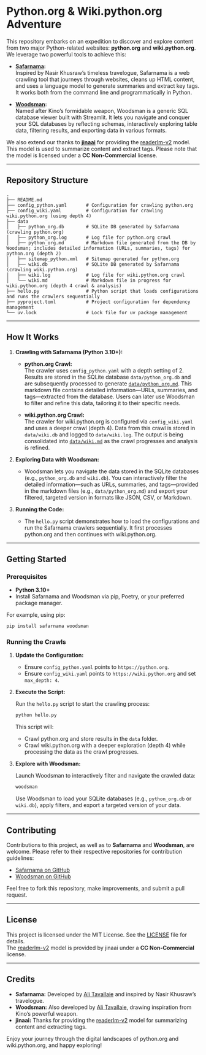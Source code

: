 # Python.org & Wiki.python.org Adventure

This repository embarks on an expedition to discover and explore content from two major Python-related websites: **python.org** and **wiki.python.org**. We leverage two powerful tools to achieve this:

- **[Safarnama](https://github.com/tavallaie/safarnama):**  
  Inspired by Nasir Khusraw’s timeless travelogue, Safarnama is a web crawling tool that journeys through websites, cleans up HTML content, and uses a language model to generate summaries and extract key tags. It works both from the command line and programmatically in Python.

- **[Woodsman](https://github.com/tavallaie/woodsman):**  
  Named after Kino’s formidable weapon, Woodsman is a generic SQL database viewer built with Streamlit. It lets you navigate and conquer your SQL databases by reflecting schemas, interactively exploring table data, filtering results, and exporting data in various formats.

We also extend our thanks to **[jinaai](https://jina.ai)** for providing the [readerlm-v2](https://github.com/jina-ai/readerLM) model. This model is used to summarize content and extract tags. Please note that the model is licensed under a **CC Non-Commercial** license.

---

## Repository Structure

```
.
├── README.md
├── config_python.yaml       # Configuration for crawling python.org
├── config_wiki.yaml         # Configuration for crawling wiki.python.org (using depth 4)
├── data
│   ├── python_org.db        # SQLite DB generated by Safarnama (crawling python.org)
│   ├── python_org.log       # Log file for python.org crawl
│   ├── python_org.md        # Markdown file generated from the DB by Woodsman; includes detailed information (URLs, summaries, tags) for python.org (depth 2)
│   ├── sitemap_python.xml   # Sitemap generated for python.org
│   ├── wiki.db              # SQLite DB generated by Safarnama (crawling wiki.python.org)
│   ├── wiki.log             # Log file for wiki.python.org crawl
│   └── wiki.md              # Markdown file in progress for wiki.python.org (depth 4 crawl & analysis)
├── hello.py                 # Python script that loads configurations and runs the crawlers sequentially
├── pyproject.toml           # Project configuration for dependency management
└── uv.lock                  # Lock file for uv package management
```

---

## How It Works

1. **Crawling with Safarnama (Python 3.10+):**
   - **python.org Crawl:**  
     The crawler uses `config_python.yaml` with a depth setting of 2. Results are stored in the SQLite database `data/python_org.db` and are subsequently processed to generate [`data/python_org.md`](data/python_org.md). This markdown file contains detailed information—URLs, summaries, and tags—extracted from the database. Users can later use Woodsman to filter and refine this data, tailoring it to their specific needs.
     
   - **wiki.python.org Crawl:**  
     The crawler for wiki.python.org is configured via `config_wiki.yaml` and uses a deeper crawl (depth 4). Data from this crawl is stored in `data/wiki.db` and logged to `data/wiki.log`. The output is being consolidated into [`data/wiki.md`](data/wiki.md) as the crawl progresses and analysis is refined.

2. **Exploring Data with Woodsman:**
   - Woodsman lets you navigate the data stored in the SQLite databases (e.g., `python_org.db` and `wiki.db`). You can interactively filter the detailed information—such as URLs, summaries, and tags—provided in the markdown files (e.g., `data/python_org.md`) and export your filtered, targeted version in formats like JSON, CSV, or Markdown.

3. **Running the Code:**
   - The `hello.py` script demonstrates how to load the configurations and run the Safarnama crawlers sequentially. It first processes python.org and then continues with wiki.python.org.

---

## Getting Started

### Prerequisites

- **Python 3.10+**
- Install Safarnama and Woodsman via pip, Poetry, or your preferred package manager.

For example, using pip:

```bash
pip install safarnama woodsman
```

### Running the Crawls

1. **Update the Configuration:**
   - Ensure `config_python.yaml` points to `https://python.org`.
   - Ensure `config_wiki.yaml` points to `https://wiki.python.org` and set `max_depth: 4`.

2. **Execute the Script:**

   Run the `hello.py` script to start the crawling process:

   ```bash
   python hello.py
   ```

   This script will:
   - Crawl python.org and store results in the `data` folder.
   - Crawl wiki.python.org with a deeper exploration (depth 4) while processing the data as the crawl progresses.

3. **Explore with Woodsman:**

   Launch Woodsman to interactively filter and navigate the crawled data:

   ```bash
   woodsman
   ```

   Use Woodsman to load your SQLite databases (e.g., `python_org.db` or `wiki.db`), apply filters, and export a targeted version of your data.

---

## Contributing

Contributions to this project, as well as to **Safarnama** and **Woodsman**, are welcome. Please refer to their respective repositories for contribution guidelines:

- [Safarnama on GitHub](https://github.com/tavallaie/safarnama)
- [Woodsman on GitHub](https://github.com/tavallaie/woodsman)

Feel free to fork this repository, make improvements, and submit a pull request.

---

## License

This project is licensed under the MIT License. See the [LICENSE](LICENSE) file for details.  
The [readerlm-v2](https://github.com/jina-ai/readerLM) model is provided by jinaai under a **CC Non-Commercial** license.

---

## Credits

- **Safarnama:** Developed by [Ali Tavallaie](https://github.com/tavallaie) and inspired by Nasir Khusraw’s travelogue.
- **Woodsman:** Also developed by [Ali Tavallaie](https://github.com/tavallaie), drawing inspiration from Kino’s powerful weapon.
- **jinaai:** Thanks for providing the [readerlm-v2](https://github.com/jina-ai/readerLM) model for summarizing content and extracting tags.

Enjoy your journey through the digital landscapes of python.org and wiki.python.org, and happy exploring!
